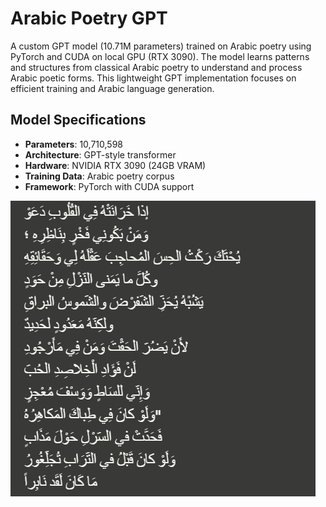 # Arabic Poetry GPT

A custom GPT model (10.71M parameters) trained on Arabic poetry using PyTorch and CUDA on local GPU (RTX 3090). The model learns patterns and structures from classical Arabic poetry to understand and process Arabic poetic forms. This lightweight GPT implementation focuses on efficient training and Arabic language generation.

## Model Specifications
- **Parameters**: 10,710,598
- **Architecture**: GPT-style transformer
- **Hardware**: NVIDIA RTX 3090 (24GB VRAM)
- **Training Data**: Arabic poetry corpus
- **Framework**: PyTorch with CUDA support


![Description](image.jpg)